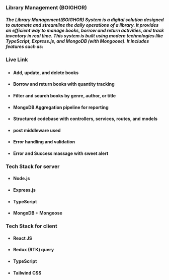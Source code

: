 ### Library Management (BOIGHOR)

##### The Library Management(BOIGHOR) System is a digital solution designed to automate and streamline the daily operations of a library. It provides an efficient way to manage books, borrow and return activities, and track inventory in real time. This system is built using modern technologies like TypeScript, Express.js, and MongoDB (with Mongoose). It includes features such as:

### Live Link
 ### 

- #### Add, update, and delete books
- #### Borrow and return books with quantity tracking
- #### Filter and search books by genre, author, or title
- #### MongoDB Aggregation pipeline for reporting
- #### Structured codebase with controllers, services, routes, and models
- #### post middleware used
- #### Error handling and validation
- #### Error and Success massage with sweet alert

### Tech Stack for server

- #### Node.js
- #### Express.js
- #### TypeScript 
- #### MongoDB + Mongoose


### Tech Stack for client

- #### React JS
- #### Redux (RTK) query
- #### TypeScript 
- #### Tailwind CSS



